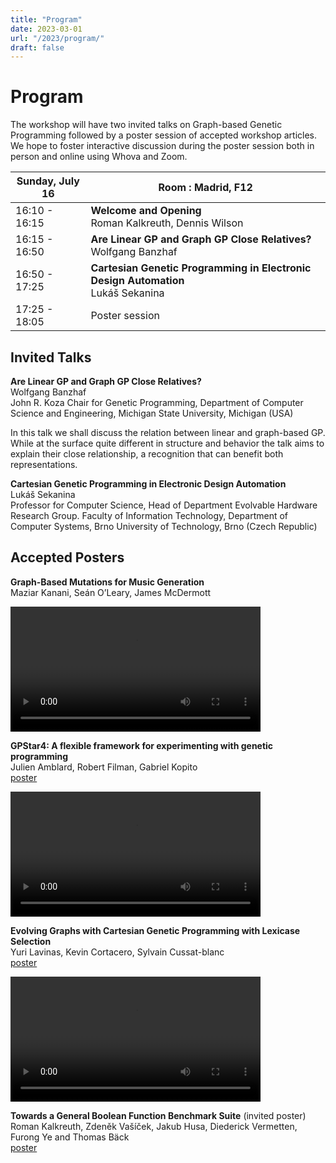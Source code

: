 ```yaml
---
title: "Program"
date: 2023-03-01
url: "/2023/program/"
draft: false
---
```


# Program

The workshop will have two invited talks on Graph-based Genetic Programming followed by a poster session of accepted workshop articles. We hope to foster interactive discussion during the poster session both in person and online using Whova and Zoom.

Sunday, July 16 | Room : Madrid, F12 
------------ | ----------------
16:10 - 16:15 | **Welcome and Opening**<br/>Roman Kalkreuth, Dennis Wilson
16:15 - 16:50 | **Are Linear GP and Graph GP Close Relatives?**<br/>Wolfgang Banzhaf
16:50 - 17:25 | **Cartesian Genetic Programming in Electronic Design Automation**<br/>Lukáš Sekanina
17:25 - 18:05 | Poster session

## Invited Talks

**Are Linear GP and Graph GP Close Relatives?**<br/>
Wolfgang Banzhaf<br/>
John R. Koza Chair for Genetic Programming, Department of Computer Science and Engineering,  Michigan State University, Michigan (USA)

In this talk we shall discuss the relation between linear
and graph-based GP. While at the surface quite different
in structure and behavior the talk aims to explain their
close relationship, a recognition that can benefit both
representations. 

**Cartesian Genetic Programming in Electronic Design Automation**<br/>
Lukáš Sekanina<br/>
Professor for Computer Science, Head of Department
Evolvable Hardware Research Group. Faculty of Information Technology, Department of Computer Systems, Brno University of Technology, Brno (Czech Republic) 

## Accepted Posters

**Graph-Based Mutations for Music Generation**<br/>
Maziar Kanani, Seán O’Leary, James McDermott

<video height="200px" autoplay loop controls>
<source src="kanani.mp4" type="video/mp4">
</video>

<br/>

**GPStar4: A flexible framework for experimenting with genetic programming**<br/>
Julien Amblard, Robert Filman, Gabriel Kopito<br/>
[poster](amblard.pdf)

<video height="200px" autoplay loop controls>
<source src="amblard.mp4" type="video/mp4">
</video>

<br/>

**Evolving Graphs with Cartesian Genetic Programming with Lexicase Selection**<br/>
Yuri Lavinas, Kevin Cortacero, Sylvain Cussat-blanc<br/>
[poster](lavinas.pdf)

<video height="200px" autoplay loop controls>
<source src="lavinas.mp4" type="video/mp4">
</video>

<br/>

**Towards a General Boolean Function Benchmark Suite** (invited poster)<br/>
Roman Kalkreuth, Zdeněk Vašíček, Jakub Husa, Diederick Vermetten, Furong Ye and Thomas Bäck<br/>
[poster](kalkreuth.pdf)
